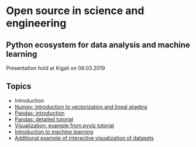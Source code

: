 # Open source in science and engineering


## Python ecosystem for data analysis and machine learning

Presentation hold at Kigali on 06.03.2019

## Topics

* Introduction
* [Numpy: introduction to vectorization and lineal algebra](./notebooks/01_vectorization.ipynb)
* [Pandas: introduction](./notebooks/02_pandas_basics.ipynb)
* [Pandas: detailed tutorial](./notebooks/03_pandas_tutorial.ipynb)
* [Visualization: example from pyviz tutorial](./notebooks/04_Working_with_Tabular_Data.ipynb)
* [Introduction to machine learning](./notebooks/05_machine_learning.ipynb)
* [Additional example of interactive visualization of datasets](./notebooks/06_visualization_interactive.ipynb)



